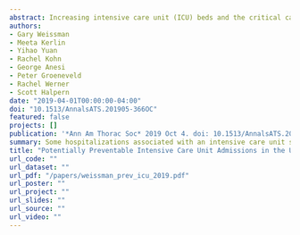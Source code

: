 ```yaml
---
abstract: Increasing intensive care unit (ICU) beds and the critical care workforce are often advocated to address an aging and increasingly medically complex population. However, reducing potentially preventable ICU stays may be an alternative to ensure adequate capacity. To determine the proportions of ICU admissions meeting two definitions of being potentially preventable using nationally representative United States (US) claims databases. We analyzed claims from 2006 to 2015 from all Medicare Fee-for-Service (FFS) beneficiaries and from a large national payer offering a private plan (PI) and a Medicare Advantage (MA) plan. Potentially preventable hospitalizations were identified using existing definitions for ambulatory care sensitive conditions (ACSC) and life-limiting malignancies (LLM). We analyzed 420,369,434 person-years of insurance coverage during which there were 99,793,416 acute inpatient hospitalizations, of which 16,646,977 (16.7%) were associated with an ICU admission. Of these, the proportions with an ACSC were 12.9%, 12.7%, and 15.8%, and with a LLM were 5.2%, 5.4%, and 6.4%, among those with PI, MA, and FFS, respectively. Over 10 years, the absolute percentages of ACSC-associated ICU stays declined (PI -1.1%, MA -6.4%, FFS -6.4%; all P<0.001 for all trends). Smaller changes were noted among LLM-associated ICU stays, declining in the MA cohort (-0.8%) and increasing in the FFS (+0.3%) and PI (+0.2%) populations (P<0.001 for all trends). An appreciable proportion of US ICU admissions may be preventable with community-based interventions. Investment in the outpatient infrastructure required to prevent these ICU admissions should be considered as a complementary, if not alternative, strategy to expanding ICU capacity to meet future demand.
authors:
- Gary Weissman
- Meeta Kerlin
- Yihao Yuan
- Rachel Kohn
- George Anesi
- Peter Groeneveld
- Rachel Werner
- Scott Halpern
date: "2019-04-01T00:00:00-04:00"
doi: "10.1513/AnnalsATS.201905-366OC"
featured: false
projects: []
publication: '*Ann Am Thorac Soc* 2019 Oct 4. doi: 10.1513/AnnalsATS.201905-366OC'
summary: Some hospitalizations associated with an intensive care unit stay may be preventable with early and appropriate outpatient care. Expansion of primary and palliative care services in the community should be considered a complementary, if not alternative, to expanding the critical care service delivery infrastructure in the United States.
title: "Potentially Preventable Intensive Care Unit Admissions in the United States, 2006 - 2015."
url_code: ""
url_dataset: ""
url_pdf: "/papers/weissman_prev_icu_2019.pdf"
url_poster: ""
url_project: ""
url_slides: ""
url_source: ""
url_video: ""
---
```


